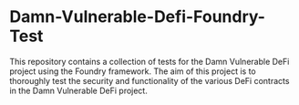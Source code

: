 # Damn-Vulnerable-Defi-Foundry-Test
This repository contains a collection of tests for the Damn Vulnerable DeFi project using the Foundry framework. The aim of this project is to thoroughly test the security and functionality of the various DeFi contracts in the Damn Vulnerable DeFi project.
